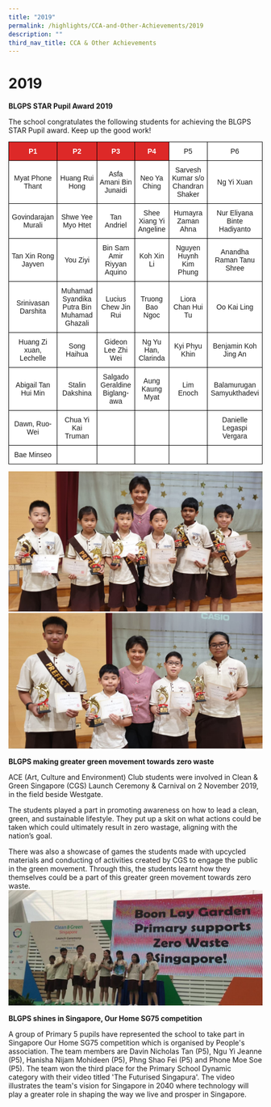```yaml
---
title: "2019"
permalink: /highlights/CCA-and-Other-Achievements/2019
description: ""
third_nav_title: CCA & Other Achievements
---
```

# 2019
**BLGPS STAR Pupil Award 2019**

The school congratulates the following students for achieving the BLGPS STAR Pupil award. Keep up the good work!  

<style type="text/css">
.tg  {border-collapse:collapse;border-spacing:0;}
.tg td{border-color:black;border-style:solid;border-width:1px;font-family:Arial, sans-serif;font-size:14px;
  overflow:hidden;padding:10px 5px;word-break:normal;}
.tg th{border-color:black;border-style:solid;border-width:1px;font-family:Arial, sans-serif;font-size:14px;
  font-weight:normal;overflow:hidden;padding:10px 5px;word-break:normal;}
.tg .tg-5hx2{background-color:#DD2928;color:#FFF;font-weight:bold;text-align:center;vertical-align:middle}
.tg .tg-7yig{background-color:#FFF;text-align:center;vertical-align:top}
.tg .tg-f4yw{background-color:#FFF;text-align:center;vertical-align:middle}
</style>
<table class="tg">
<thead>
  <tr>
    <th class="tg-5hx2"><span style="color:#FFF;background-color:#DD2928">P1</span></th>
    <th class="tg-5hx2"><span style="color:#FFF;background-color:#DD2928">P2</span></th>
    <th class="tg-5hx2"><span style="color:#FFF;background-color:#DD2928">P3</span></th>
    <th class="tg-5hx2"><span style="color:#FFF;background-color:#DD2928">P4</span></th>
    <th class="tg-7yig"><span style="background-color:#FFF">P5 </span></th>
    <th class="tg-f4yw"><span style="background-color:#FFF">P6 </span></th>
  </tr>
</thead>
<tbody>
  <tr>
    <td class="tg-f4yw"><span style="background-color:#FFF"> Myat Phone Thant</span><br></td>
    <td class="tg-f4yw"><span style="background-color:#FFF"> Huang Rui Hong</span><br></td>
    <td class="tg-f4yw"><span style="background-color:#FFF"> Asfa Amani Bin Junaidi</span><br></td>
    <td class="tg-f4yw"><span style="background-color:#FFF">Neo Ya Ching</span><br></td>
    <td class="tg-f4yw"><span style="background-color:#FFF"> Sarvesh Kumar s/o Chandran Shaker </span></td>
    <td class="tg-f4yw"><span style="background-color:#FFF"> Ng Yi Xuan </span></td>
  </tr>
  <tr>
    <td class="tg-f4yw"><span style="background-color:#FFF"> Govindarajan Murali</span><br></td>
    <td class="tg-f4yw"><span style="background-color:#FFF"> Shwe Yee Myo Htet</span></td>
    <td class="tg-f4yw"><span style="background-color:#FFF">Tan Andriel</span><br></td>
    <td class="tg-f4yw"><span style="background-color:#FFF"> Shee Xiang Yi Angeline</span><br></td>
    <td class="tg-f4yw"><span style="background-color:#FFF">Humayra Zaman Ahna</span></td>
    <td class="tg-f4yw"><span style="background-color:#FFF"> Nur Eliyana Binte Hadiyanto </span></td>
  </tr>
  <tr>
    <td class="tg-f4yw"><span style="background-color:#FFF">  Tan Xin Rong Jayven</span></td>
    <td class="tg-f4yw"><span style="background-color:#FFF"> You Ziyi</span></td>
    <td class="tg-f4yw"><span style="background-color:#FFF"> Bin Sam Amir Riyyan Aquino </span></td>
    <td class="tg-f4yw"><span style="background-color:#FFF">  Koh Xin Li</span></td>
    <td class="tg-f4yw"><span style="background-color:#FFF"> Nguyen Huynh Kim Phung </span></td>
    <td class="tg-f4yw"><span style="background-color:#FFF">   Anandha Raman Tanu Shree</span></td>
  </tr>
  <tr>
    <td class="tg-f4yw"><span style="background-color:#FFF"> Srinivasan Darshita </span></td>
    <td class="tg-f4yw"><span style="background-color:#FFF"> Muhamad Syandika Putra Bin Muhamad Ghazali</span></td>
    <td class="tg-f4yw"><span style="background-color:#FFF"> Lucius Chew Jin Rui</span></td>
    <td class="tg-f4yw"><span style="background-color:#FFF"> Truong Bao Ngoc</span></td>
    <td class="tg-f4yw"><span style="background-color:#FFF"> Liora Chan Hui Tu </span></td>
    <td class="tg-f4yw"><span style="background-color:#FFF"> Oo Kai Ling</span></td>
  </tr>
  <tr>
    <td class="tg-f4yw"><span style="background-color:#FFF">Huang Zi xuan, Lechelle</span></td>
    <td class="tg-f4yw"><span style="background-color:#FFF">Song Haihua </span></td>
    <td class="tg-f4yw"><span style="background-color:#FFF">Gideon Lee Zhi Wei</span></td>
    <td class="tg-f4yw"><span style="background-color:#FFF"> Ng Yu Han, Clarinda</span></td>
    <td class="tg-f4yw"><span style="background-color:#FFF">  Kyi Phyu Khin </span></td>
    <td class="tg-f4yw"><span style="background-color:#FFF"> Benjamin Koh Jing An </span></td>
  </tr>
  <tr>
    <td class="tg-f4yw"><span style="background-color:#FFF"> Abigail Tan Hui Min</span></td>
    <td class="tg-f4yw"><span style="background-color:#FFF">  Stalin Dakshina</span></td>
    <td class="tg-f4yw"><span style="background-color:#FFF"> Salgado Geraldine Biglang-awa </span></td>
    <td class="tg-f4yw"><span style="background-color:#FFF">  Aung Kaung Myat</span></td>
    <td class="tg-f4yw"><span style="background-color:#FFF">  Lim Enoch </span></td>
    <td class="tg-f4yw"><span style="background-color:#FFF"> Balamurugan Samyukthadevi</span></td>
  </tr>
  <tr>
    <td class="tg-f4yw"><span style="background-color:#FFF"> Dawn, Ruo-Wei</span></td>
    <td class="tg-f4yw"><span style="background-color:#FFF">  Chua Yi Kai Truman</span></td>
    <td class="tg-f4yw"><span style="background-color:#FFF"> </span></td>
    <td class="tg-f4yw"><span style="background-color:#FFF"> </span></td>
    <td class="tg-f4yw"><span style="background-color:#FFF"> </span></td>
    <td class="tg-f4yw"><span style="background-color:#FFF">Danielle Legaspi Vergara </span></td>
  </tr>
  <tr>
    <td class="tg-f4yw"><span style="background-color:#FFF">Bae Minseo</span></td>
    <td class="tg-f4yw"><span style="background-color:#FFF"> </span></td>
    <td class="tg-f4yw"><span style="background-color:#FFF"> </span></td>
    <td class="tg-f4yw"><span style="background-color:#FFF"> </span></td>
    <td class="tg-f4yw"><span style="background-color:#FFF"> </span></td>
    <td class="tg-f4yw"><span style="background-color:#FFF"> </span></td>
  </tr>
</tbody>
</table>

![](/images/star%20pupil%20award%201.jpg)
![](/images/star%20pupil%20award%202.jpg)

**BLGPS making greater green movement towards zero waste**

ACE (Art, Culture and Environment) Club students were involved in Clean & Green Singapore (CGS) Launch Ceremony & Carnival on 2 November 2019, in the field beside Westgate. 

The students played a part in promoting awareness on how to lead a clean, green, and sustainable lifestyle. They put up a skit on what actions could be taken which could ultimately result in zero wastage, aligning with the nation’s goal. 

There was also a showcase of games the students made with upcycled materials and conducting of activities created by CGS to engage the public in the green movement. Through this, the students learnt how they themselves could be a part of this greater green movement towards zero waste. 
![](/images/zero%20waste.jpg)

**BLGPS shines in Singapore, Our Home SG75 competition**<br>

A group of Primary 5 pupils have represented the school to take part in Singapore Our Home SG75 competition which is organised by People's association. The team members are Davin Nicholas Tan (P5), Ngu Yi Jeanne (P5), Hanisha Nijam Mohideen (P5), Phng Shao Fei (P5) and Phone Moe Soe (P5). The team won the third place for the Primary School Dynamic category with their video titled 'The Futurised Singapura'. The video illustrates the team's vision for Singapore in 2040 where technology will play a greater role in shaping the way we live and prosper in Singapore.